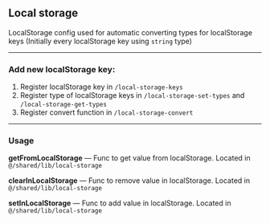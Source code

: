 ## Local storage

LocalStorage config used for automatic converting
types for localStorage keys (Initially every localStorage key using `string` type)

---

### Add new localStorage key:

1. Register localStorage key in `/local-storage-keys`
2. Register type of localStorage keys in `/local-storage-set-types` and `/local-storage-get-types`
3. Register convert function in `/local-storage-convert`

---

### Usage

**getFromLocalStorage** — Func to get value from localStorage.
Located in `@/shared/lib/local-storage`

**clearInLocalStorage** — Func to remove value in localStorage.
Located in `@/shared/lib/local-storage`

**setInLocalStorage** — Func to add value in localStorage.
Located in `@/shared/lib/local-storage`

